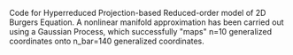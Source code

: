 Code for Hyperreduced Projection-based Reduced-order model of 2D Burgers Equation. A nonlinear manifold approximation has been carried out using a Gaussian Process, which successfully "maps" n=10 generalized coordinates onto n_bar=140 generalized coordinates.  